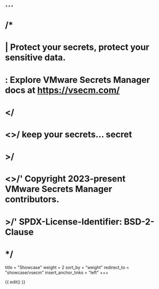 +++
# /*
# |    Protect your secrets, protect your sensitive data.
# :    Explore VMware Secrets Manager docs at https://vsecm.com/
# </
# <>/  keep your secrets... secret
# >/
# <>/' Copyright 2023-present VMware Secrets Manager contributors.
# >/'  SPDX-License-Identifier: BSD-2-Clause
# */

title = "Showcase"
weight = 2
sort_by = "weight"
redirect_to = "showcase/vsecm"
insert_anchor_links = "left"
+++

{{ edit() }}

